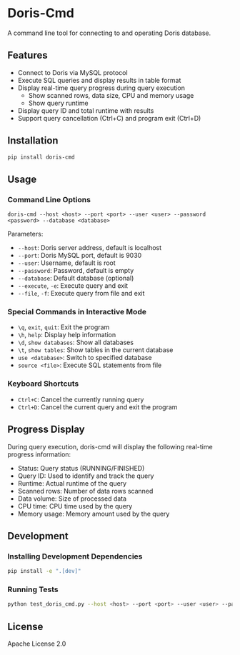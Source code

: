 # Doris-Cmd

A command line tool for connecting to and operating Doris database.

## Features

- Connect to Doris via MySQL protocol
- Execute SQL queries and display results in table format
- Display real-time query progress during query execution
  - Show scanned rows, data size, CPU and memory usage
  - Show query runtime
- Display query ID and total runtime with results
- Support query cancellation (Ctrl+C) and program exit (Ctrl+D)

## Installation

```bash
pip install doris-cmd
```

## Usage

### Command Line Options

```
doris-cmd --host <host> --port <port> --user <user> --password <password> --database <database>
```

Parameters:

- `--host`: Doris server address, default is localhost
- `--port`: Doris MySQL port, default is 9030
- `--user`: Username, default is root
- `--password`: Password, default is empty
- `--database`: Default database (optional)
- `--execute`, `-e`: Execute query and exit
- `--file`, `-f`: Execute query from file and exit

### Special Commands in Interactive Mode

- `\q`, `exit`, `quit`: Exit the program
- `\h`, `help`: Display help information
- `\d`, `show databases`: Show all databases
- `\t`, `show tables`: Show tables in the current database
- `use <database>`: Switch to specified database
- `source <file>`: Execute SQL statements from file

### Keyboard Shortcuts

- `Ctrl+C`: Cancel the currently running query
- `Ctrl+D`: Cancel the current query and exit the program

## Progress Display

During query execution, doris-cmd will display the following real-time progress information:

- Status: Query status (RUNNING/FINISHED)
- Query ID: Used to identify and track the query
- Runtime: Actual runtime of the query
- Scanned rows: Number of data rows scanned
- Data volume: Size of processed data
- CPU time: CPU time used by the query
- Memory usage: Memory amount used by the query

## Development

### Installing Development Dependencies

```bash
pip install -e ".[dev]"
```

### Running Tests

```bash
python test_doris_cmd.py --host <host> --port <port> --user <user> --password <password>
```

## License

Apache License 2.0

